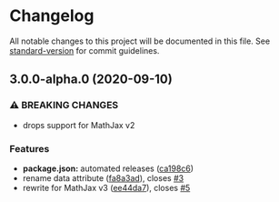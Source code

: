 # Changelog

All notable changes to this project will be documented in this file. See [standard-version](https://github.com/conventional-changelog/standard-version) for commit guidelines.

## 3.0.0-alpha.0 (2020-09-10)


### ⚠ BREAKING CHANGES

* drops support for MathJax v2

### Features

* **package.json:** automated releases ([ca198c6](https://github.com/AmerMathSoc/mathjax-xhref/commit/ca198c63711e36d3893d0e5f3a8c9b7630e08129))
* rename data attribute ([fa8a3ad](https://github.com/AmerMathSoc/mathjax-xhref/commit/fa8a3ad3a1c81aa080f0210341d1ba576aaa4ad4)), closes [#3](https://github.com/AmerMathSoc/mathjax-xhref/issues/3)
* rewrite for MathJax v3 ([ee44da7](https://github.com/AmerMathSoc/mathjax-xhref/commit/ee44da71cac582705f8b001b2156aa479398af3a)), closes [#5](https://github.com/AmerMathSoc/mathjax-xhref/issues/5)
